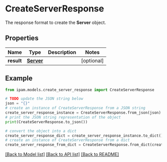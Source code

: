 # CreateServerResponse

The response format to create the __Server__ object.

## Properties

Name | Type | Description | Notes
------------ | ------------- | ------------- | -------------
**result** | [**Server**](Server.md) |  | [optional] 

## Example

```python
from ipam.models.create_server_response import CreateServerResponse

# TODO update the JSON string below
json = "{}"
# create an instance of CreateServerResponse from a JSON string
create_server_response_instance = CreateServerResponse.from_json(json)
# print the JSON string representation of the object
print(CreateServerResponse.to_json())

# convert the object into a dict
create_server_response_dict = create_server_response_instance.to_dict()
# create an instance of CreateServerResponse from a dict
create_server_response_from_dict = CreateServerResponse.from_dict(create_server_response_dict)
```
[[Back to Model list]](../README.md#documentation-for-models) [[Back to API list]](../README.md#documentation-for-api-endpoints) [[Back to README]](../README.md)


